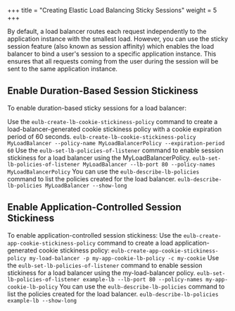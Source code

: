 +++
title = "Creating Elastic Load Balancing Sticky Sessions"
weight = 5
+++

By default, a load balancer routes each request independently to the application instance with the smallest load. However, you can use the sticky session feature (also known as session affinity) which enables the load balancer to bind a user's session to a specific application instance. This ensures that all requests coming from the user during the session will be sent to the same application instance.
## Enable Duration-Based Session Stickiness
To enable duration-based sticky sessions for a load balancer: 

Use the `eulb-create-lb-cookie-stickiness-policy` command to create a load-balancer-generated cookie stickiness policy with a cookie expiration period of 60 seconds. `eulb-create-lb-cookie-stickiness-policy MyLoadBalancer --policy-name MyLoadBalancerPolicy --expiration-period 60` Use the `eulb-set-lb-policies-of-listener` command to enable session stickiness for a load balancer using the MyLoadBalancerPolicy. `eulb-set-lb-policies-of-listener MyLoadBalancer --lb-port 80 --policy-names MyLoadBalancerPolicy` You can use the `eulb-describe-lb-policies` command to list the policies created for the load balancer. `eulb-describe-lb-policies MyLoadBalancer --show-long` 
## Enable Application-Controlled Session Stickiness
To enable application-controlled session stickiness: Use the `eulb-create-app-cookie-stickiness-policy` command to create a load application-generated cookie stickiness policy: `eulb-create-app-cookie-stickiness-policy my-load-balancer -p my-app-cookie-lb-policy -c my-cookie` Use the `eulb-set-lb-policies-of-listener` command to enable session stickiness for a load balancer using the my-load-balancer policy. `eulb-set-lb-policies-of-listener example-lb --lb-port 80 --policy-names my-app-cookie-lb-policy` You can use the `eulb-describe-lb-policies` command to list the policies created for the load balancer. `eulb-describe-lb-policies example-lb --show-long` 